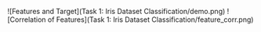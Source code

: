 ![Features and Target](Task 1: Iris Dataset Classification/demo.png)
![Correlation of Features](Task 1: Iris Dataset Classification/feature_corr.png)
